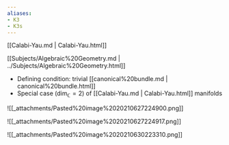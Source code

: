```yaml
---
aliases:
- K3
- K3s
---
```















[[Calabi-Yau.md | Calabi-Yau.html]]

[[Subjects/Algebraic%20Geometry.md | ../Subjects/Algebraic%20Geometry.html]]

-   Defining condition: trivial [[canonical%20bundle.md | canonical%20bundle.html]]
-   Special case ($\dim_{\mathbb{C}}= 2$) of [[Calabi-Yau.md | Calabi-Yau.html]] manifolds

![[_attachments/Pasted%20image%2020210627224900.png]]

![[_attachments/Pasted%20image%2020210627224917.png]]

![[_attachments/Pasted%20image%2020210630223310.png]]
